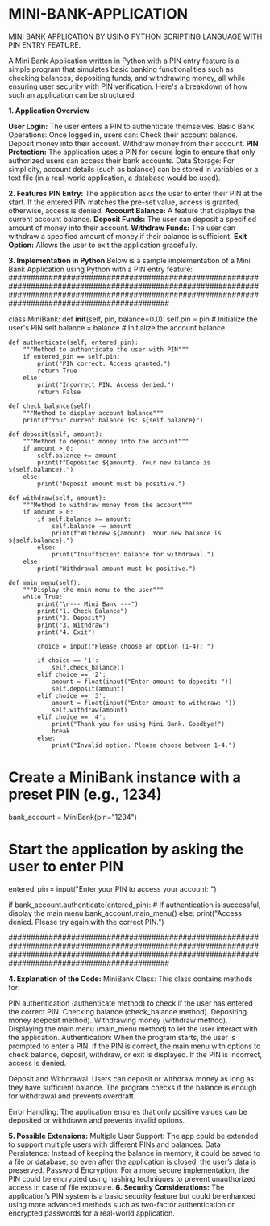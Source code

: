 # MINI-BANK-APPLICATION
MINI BANK APPLICATION BY USING PYTHON SCRIPTING LANGUAGE WITH PIN ENTRY FEATURE.

A Mini Bank Application written in Python with a PIN entry feature is a simple program that simulates basic banking functionalities such as checking balances, depositing funds, and withdrawing money, all while ensuring user security with PIN verification. Here's a breakdown of how such an application can be structured:

**1. Application Overview**

**User Login:** The user enters a PIN to authenticate themselves.
Basic Bank Operations: Once logged in, users can:
Check their account balance.
Deposit money into their account.
Withdraw money from their account.
**PIN Protection:** The application uses a PIN for secure login to ensure that only authorized users can access their bank accounts.
Data Storage: For simplicity, account details (such as balance) can be stored in variables or a text file (in a real-world application, a database would be used).

**2. Features**
**PIN Entry:** The application asks the user to enter their PIN at the start. If the entered PIN matches the pre-set value, access is granted; otherwise, access is denied.
**Account Balance:** A feature that displays the current account balance.
**Deposit Funds:** The user can deposit a specified amount of money into their account.
**Withdraw Funds:** The user can withdraw a specified amount of money if their balance is sufficient.
**Exit Option:** Allows the user to exit the application gracefully.

**3. Implementation in Python**
Below is a sample implementation of a Mini Bank Application using Python with a PIN entry feature:
############################################################################################################################################################################################################

class MiniBank:
    def __init__(self, pin, balance=0.0):
        self.pin = pin      # Initialize the user's PIN
        self.balance = balance  # Initialize the account balance
    
    def authenticate(self, entered_pin):
        """Method to authenticate the user with PIN"""
        if entered_pin == self.pin:
            print("PIN correct. Access granted.")
            return True
        else:
            print("Incorrect PIN. Access denied.")
            return False
    
    def check_balance(self):
        """Method to display account balance"""
        print(f"Your current balance is: ${self.balance}")
    
    def deposit(self, amount):
        """Method to deposit money into the account"""
        if amount > 0:
            self.balance += amount
            print(f"Deposited ${amount}. Your new balance is ${self.balance}.")
        else:
            print("Deposit amount must be positive.")
    
    def withdraw(self, amount):
        """Method to withdraw money from the account"""
        if amount > 0:
            if self.balance >= amount:
                self.balance -= amount
                print(f"Withdrew ${amount}. Your new balance is ${self.balance}.")
            else:
                print("Insufficient balance for withdrawal.")
        else:
            print("Withdrawal amount must be positive.")
    
    def main_menu(self):
        """Display the main menu to the user"""
        while True:
            print("\n--- Mini Bank ---")
            print("1. Check Balance")
            print("2. Deposit")
            print("3. Withdraw")
            print("4. Exit")
            
            choice = input("Please choose an option (1-4): ")
            
            if choice == '1':
                self.check_balance()
            elif choice == '2':
                amount = float(input("Enter amount to deposit: "))
                self.deposit(amount)
            elif choice == '3':
                amount = float(input("Enter amount to withdraw: "))
                self.withdraw(amount)
            elif choice == '4':
                print("Thank you for using Mini Bank. Goodbye!")
                break
            else:
                print("Invalid option. Please choose between 1-4.")

# Create a MiniBank instance with a preset PIN (e.g., 1234)
bank_account = MiniBank(pin="1234")

# Start the application by asking the user to enter PIN
entered_pin = input("Enter your PIN to access your account: ")

if bank_account.authenticate(entered_pin):
    # If authentication is successful, display the main menu
    bank_account.main_menu()
else:
    print("Access denied. Please try again with the correct PIN.")

############################################################################################################################################################################################################

**4. Explanation of the Code:**
MiniBank Class: This class contains methods for:

PIN authentication (authenticate method) to check if the user has entered the correct PIN.
Checking balance (check_balance method).
Depositing money (deposit method).
Withdrawing money (withdraw method).
Displaying the main menu (main_menu method) to let the user interact with the application.
Authentication: When the program starts, the user is prompted to enter a PIN. If the PIN is correct, the main menu with options to check balance, deposit, withdraw, or exit is displayed. If the PIN is incorrect, access is denied.

Deposit and Withdrawal: Users can deposit or withdraw money as long as they have sufficient balance. The program checks if the balance is enough for withdrawal and prevents overdraft.

Error Handling: The application ensures that only positive values can be deposited or withdrawn and prevents invalid options.

**5. Possible Extensions:**
Multiple User Support: The app could be extended to support multiple users with different PINs and balances.
Data Persistence: Instead of keeping the balance in memory, it could be saved to a file or database, so even after the application is closed, the user’s data is preserved.
Password Encryption: For a more secure implementation, the PIN could be encrypted using hashing techniques to prevent unauthorized access in case of file exposure.
**6. Security Considerations:**
The application’s PIN system is a basic security feature but could be enhanced using more advanced methods such as two-factor authentication or encrypted passwords for a real-world application.



